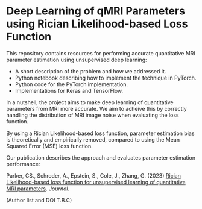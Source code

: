 # Deep Learning of qMRI Parameters using Rician Likelihood-based Loss Function

This repository contains resources for performing accurate quantitative MRI parameter estimation using unsupervised deep learning:
- A short description of the problem and how we addressed it.
- Python notebook describing how to implement the technique in PyTorch.
- Python code for the PyTorch implementation.
- Implementations for Keras and TensorFlow.

In a nutshell, the project aims to make deep learning of quantitative parameters from MRI more accurate. We aim to acheive this by correctly handling the distribution of MRI image noise when evaluating the loss function. 

By using a Rician Likelihood-based loss function, parameter estimation bias is theoretically and empirically removed, compared to using the Mean Squared Error (MSE) loss function.

Our publication describes the approach and evaluates parameter estimation performance:

Parker, CS., Schroder, A., Epstein, S., Cole, J., Zhang, G. (2023) [Rician Likelihood-based loss function for unsupervised learning of quantitative MRI parameters](https://onlinelibrary.wiley.com/action/doSearch?AllField=technical+note&SeriesKey=15222594). *Journal*. 

(Author list and DOI T.B.C) 









